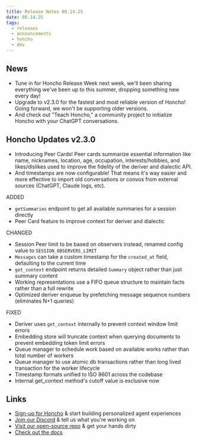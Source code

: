 ```yaml
---
title: Release Notes 08.14.25
date: 08.14.25
tags:
  - releases
  - announcements
  - honcho
  - dev
---
```


## News

- Tune in for Honcho Release Week next week, we'll been sharing everything we've been up to this summer, dropping something new every day!
- Upgrade to v2.3.0 for the fastest and most reliable version of Honcho! Going forward, we won't be supporting older versions.
- And check out "Teach Honcho," a community project to initialize Honcho with your ChatGPT conversations.

## Honcho Updates v2.3.0

- Introducing Peer Cards! Peer cards summarize essential information like name, nicknames, location, age, occupation, interests/hobbies, and likes/dislikes used to improve the fidelity of the deriver and dialectic API.
- And timestamps are now configurable! That means it's way easier and more effective to import old conversations or convos from external sources (ChatGPT, Claude logs, etc).

ADDED

- `getSummaries` endpoint to get all available summaries for a session directly
- Peer Card feature to improve context for deriver and dialectic

CHANGED

- Session Peer limit to be based on observers instead, renamed config value to `SESSION_OBSERVERS_LIMIT`
- `Messages` can take a custom timestamp for the `created_at` field, defaulting to the current time
- `get_context` endpoint returns detailed `Summary` object rather than just summary content
- Working representations use a FIFO queue structure to maintain facts rather than a full rewrite
- Optimized deriver enqueue by prefetching message sequence numbers (eliminates N+1 queries)

FIXED

- Deriver uses `get_context` internally to prevent context window limit errors
- Embedding store will truncate context when querying documents to prevent embedding token limit errors
- Queue manager to schedule work based on available works rather than total number of workers
- Queue manager to use atomic db transactions rather than long lived transaction for the worker lifecycle
- Timestamp formats unified to ISO 8601 across the codebase
- Internal get_context method's cutoff value is exclusive now

## Links

- [Sign-up for Honcho](https://app.honcho.dev/) & start building personalized agent experiences
- [Join our Discord](https://discord.gg/honcho) & tell us what you're working on
- [Visit our open-source repo](https://github.com/plastic-labs/honcho) & get your hands dirty
- [Check out the docs](https://docs.honcho.dev)

